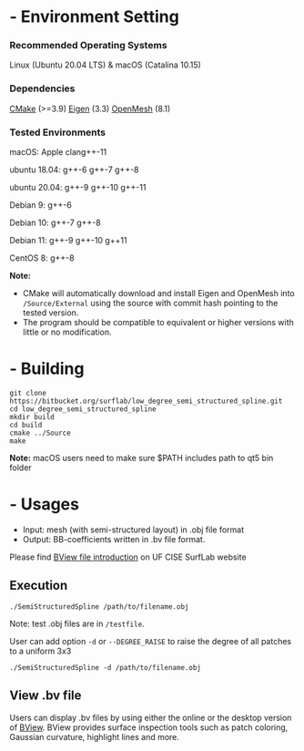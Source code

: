 # - Environment Setting

### Recommended Operating Systems
Linux (Ubuntu 20.04 LTS) & macOS (Catalina 10.15)

### Dependencies

[CMake](https://cmake.org/) (>=3.9)
[Eigen](<https://eigen.tuxfamily.org/>) (3.3)
[OpenMesh](<https://www.openmesh.org/>) (8.1)

### Tested Environments
macOS: Apple clang++-11

ubuntu 18.04: g++-6 g++-7 g++-8

ubuntu 20.04: g++-9 g++-10 g++-11

Debian 9: g++-6

Debian 10: g++-7 g++-8

Debian 11: g++-9 g++-10 g++11

CentOS 8: g++-8

**Note:**

* CMake will automatically download and install Eigen and OpenMesh into `/Source/External` using the source with commit hash pointing to the tested version.
* The program should be compatible to equivalent or higher versions with little or no modification.


# - Building #

```shell
git clone https://bitbucket.org/surflab/low_degree_semi_structured_spline.git
cd low_degree_semi_structured_spline
mkdir build
cd build
cmake ../Source
make
```

**Note:** macOS users need to make sure $PATH includes path to qt5 bin folder

# - Usages #
* Input:  mesh (with semi-structured layout) in .obj file format
* Output: BB-coefficients written in .bv file format.


Please find [BView file introduction](https://www.cise.ufl.edu/research/SurfLab/bview/#file-format) on UF CISE SurfLab website

## Execution

```shell
./SemiStructuredSpline /path/to/filename.obj
```
Note: test .obj files are in `/testfile`.

User can add option `-d` or `--DEGREE_RAISE` to raise the degree of all patches to a uniform 3x3
```shell
./SemiStructuredSpline -d /path/to/filename.obj
```

## View .bv file
Users can display .bv files by using either the online or the desktop version of [BView](https://www.cise.ufl.edu/research/SurfLab/bview/).
BView provides surface inspection tools such as patch coloring, Gaussian curvature, highlight lines and more.
